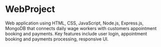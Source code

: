 # WebProject
 Web application using HTML, CSS, JavaScript, Node.js, Express.js, MongoDB that connects daily wage workers with customers appointment booking and payments. Key features include user login, appointment booking and payments processing, responsive UI.
